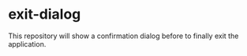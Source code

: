 # exit-dialog
This repository will show a confirmation dialog before to finally exit the application.

